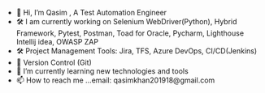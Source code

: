<ul>
  <li>👋 Hi, I’m Qasim , A Test Automation Engineer</li>
  <li>🛠️ I am currently working on Selenium WebDriver(Python), Hybrid Framework, Pytest, Postman, Toad for Oracle, Pycharm, Lighthouse Intellij idea, OWASP ZAP</li>
  <li>🛠️ Project Management Tools: Jira, TFS, Azure DevOps, CI/CD(Jenkins)</li>
  <li>👀 Version Control (Git)</li>
  <li>🌱 I’m currently learning new technologies and tools</li>
  <li>📫 How to reach me ...email: qasimkhan201918@gmail.com</li>
</ul>

<!--
**Qasim201918/Qasim201918** is a ✨ _special_ ✨ repository because its `README.md` (this file) appears on your GitHub profile.

Here are some ideas to get you started:

- 🔭 I’m currently working on ...
- 🌱 I’m currently learning ...
- 👯 I’m looking to collaborate on ...
- 🤔 I’m looking for help with ...
- 💬 Ask me about ...
- 📫 How to reach me: ...
- 😄 Pronouns: ...
- ⚡ Fun fact: ...
-->
